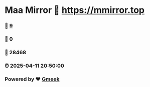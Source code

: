 # Maa Mirror :link: https://mmirror.top 
### :page_facing_up: [9](https://mmirror.top/tag.html) 
### :speech_balloon: 0 
### :hibiscus: 28468 
### :alarm_clock: 2025-04-11 20:50:00 
### Powered by :heart: [Gmeek](https://github.com/Meekdai/Gmeek)
